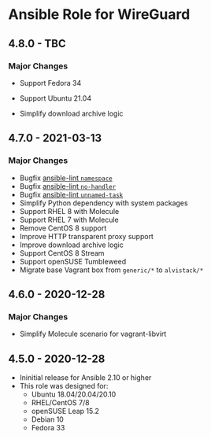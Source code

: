 # Ansible Role for WireGuard

## 4.8.0 - TBC

### Major Changes

  - Support Fedora 34

  - Support Ubuntu 21.04

  - Simplify download archive logic

## 4.7.0 - 2021-03-13

### Major Changes

  - Bugfix [ansible-lint `namespace`](https://github.com/ansible-community/ansible-lint/pull/1451)
  - Bugfix [ansible-lint `no-handler`](https://github.com/ansible-community/ansible-lint/pull/1402)
  - Bugfix [ansible-lint `unnamed-task`](https://github.com/ansible-community/ansible-lint/pull/1413)
  - Simplify Python dependency with system packages
  - Support RHEL 8 with Molecule
  - Support RHEL 7 with Molecule
  - Remove CentOS 8 support
  - Improve HTTP transparent proxy support
  - Improve download archive logic
  - Support CentOS 8 Stream
  - Support openSUSE Tumbleweed
  - Migrate base Vagrant box from `generic/*` to `alvistack/*`

## 4.6.0 - 2020-12-28

### Major Changes

  - Simplify Molecule scenario for vagrant-libvirt

## 4.5.0 - 2020-12-28

  - Ininitial release for Ansible 2.10 or higher
  - This role was designed for:
      - Ubuntu 18.04/20.04/20.10
      - RHEL/CentOS 7/8
      - openSUSE Leap 15.2
      - Debian 10
      - Fedora 33
